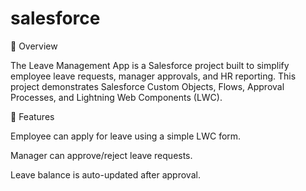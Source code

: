 # salesforce
🚀 Overview

The Leave Management App is a Salesforce project built to simplify employee leave requests, manager approvals, and HR reporting.
This project demonstrates Salesforce Custom Objects, Flows, Approval Processes, and Lightning Web Components (LWC).

🎯 Features

Employee can apply for leave using a simple LWC form.

Manager can approve/reject leave requests.

Leave balance is auto-updated after approval.

